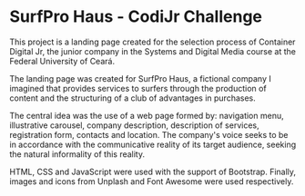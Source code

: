 # SurfPro Haus - CodiJr Challenge

This project is a landing page created for the selection process of Container Digital Jr, the junior company in the Systems and Digital Media course at the Federal University of Ceará.

The landing page was created for SurfPro Haus, a fictional company I imagined that provides services to surfers through the production of content and the structuring of a club of advantages in purchases.

The central idea was the use of a web page formed by: navigation menu, illustrative carousel, company description, description of services, registration form, contacts and location. The company's voice seeks to be in accordance with the communicative reality of its target audience, seeking the natural informality of this reality.

HTML, CSS and JavaScript were used with the support of Bootstrap. Finally, images and icons from Unplash and Font Awesome were used respectively.
